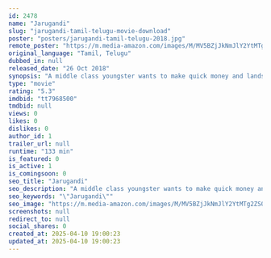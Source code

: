 ```yaml
---
id: 2478
name: "Jarugandi"
slug: "jarugandi-tamil-telugu-movie-download"
poster: "posters/jarugandi-tamil-telugu-2018.jpg"
remote_poster: "https://m.media-amazon.com/images/M/MV5BZjJkNmJlY2YtMTg2ZS00M2FhLWI3YWQtMTFkZWYzY2Y2ZDlmXkEyXkFqcGc@._V1_SX300.jpg"
original_language: "Tamil, Telugu"
dubbed_in: null
released_date: "26 Oct 2018"
synopsis: "A middle class youngster wants to make quick money and lands in a mess."
type: "movie"
rating: "5.3"
imdbid: "tt7968500"
tmdbid: null
views: 0
likes: 0
dislikes: 0
author_id: 1
trailer_url: null
runtime: "133 min"
is_featured: 0
is_active: 1
is_comingsoon: 0
seo_title: "Jarugandi"
seo_description: "A middle class youngster wants to make quick money and lands in a mess."
seo_keywords: "\"Jarugandi\""
seo_image: "https://m.media-amazon.com/images/M/MV5BZjJkNmJlY2YtMTg2ZS00M2FhLWI3YWQtMTFkZWYzY2Y2ZDlmXkEyXkFqcGc@._V1_SX300.jpg"
screenshots: null
redirect_to: null
social_shares: 0
created_at: 2025-04-10 19:00:23
updated_at: 2025-04-10 19:00:23
---
```


